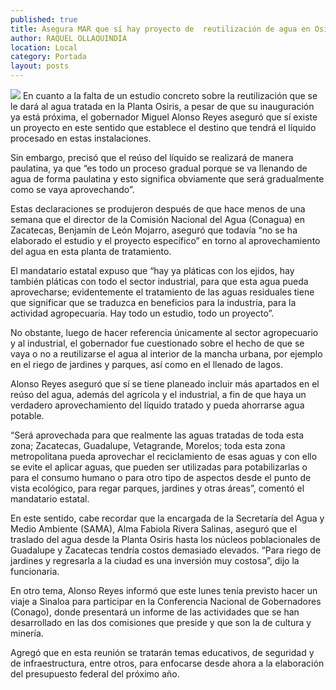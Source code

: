 ```yaml
---
published: true
title: Asegura MAR que sí hay proyecto de  reutilización de agua en Osiris; será gradual
author: RAQUEL OLLAQUINDIA
location: Local
category: Portada
layout: posts
---
```


![](http://i.imgur.com/kEVsvoNm.jpg)
En cuanto a la falta de un estudio concreto sobre la reutilización que se le dará al agua tratada en la Planta Osiris, a pesar de que su inauguración ya está próxima, el gobernador Miguel Alonso Reyes aseguró que sí existe un proyecto en este sentido que establece el destino que tendrá el líquido procesado en estas instalaciones.

Sin embargo, precisó que el reúso del líquido se realizará de manera paulatina, ya que “es todo un proceso gradual porque se va llenando de agua de forma paulatina y esto significa obviamente que será gradualmente como se vaya aprovechando”.

Estas declaraciones se produjeron después de que hace menos de una semana que el director de la Comisión Nacional del Agua (Conagua) en Zacatecas, Benjamín de León Mojarro, aseguró que todavía “no se ha elaborado el estudio y el proyecto específico” en torno al aprovechamiento del agua en esta planta de tratamiento.

El mandatario estatal expuso que “hay ya pláticas con los ejidos, hay también pláticas con todo el sector industrial, para que esta agua pueda aprovecharse; evidentemente el tratamiento de las aguas residuales tiene que significar que se traduzca en beneficios para la industria, para la actividad agropecuaria. Hay todo un estudio, todo un proyecto”.

No obstante, luego de hacer referencia únicamente al sector agropecuario y al industrial, el gobernador fue cuestionado sobre el hecho de que se vaya o no a reutilizarse el agua al interior de la mancha urbana, por ejemplo en el riego de jardines y parques, así como en el llenado de lagos.

Alonso Reyes aseguró que sí se tiene planeado incluir más apartados en el reúso del agua, además del agrícola y el industrial, a fin de que haya un verdadero aprovechamiento del líquido tratado y pueda ahorrarse agua potable.

“Será aprovechada para que realmente las aguas tratadas de toda esta zona; Zacatecas, Guadalupe, Vetagrande, Morelos; toda esta zona metropolitana pueda aprovechar el reciclamiento de esas aguas y con ello se evite el aplicar aguas, que pueden ser utilizadas para potabilizarlas o para el consumo humano o para otro tipo de aspectos desde el punto de vista ecológico, para regar parques, jardines y otras áreas”, comentó el mandatario estatal.

En este sentido, cabe recordar que la encargada de la Secretaría del Agua y Medio Ambiente (SAMA), Alma Fabiola Rivera Salinas, aseguró que el traslado del agua desde la Planta Osiris hasta los núcleos poblacionales de Guadalupe y Zacatecas tendría costos demasiado elevados. “Para riego de jardines y regresarla a la ciudad es una inversión muy costosa”, dijo la funcionaria.

En otro tema, Alonso Reyes informó que este lunes tenía previsto hacer un viaje a Sinaloa para participar en la Conferencia Nacional de Gobernadores (Conago), donde presentará un informe de las actividades que se han desarrollado en las dos comisiones que preside y que son la de cultura y minería.

Agregó que en esta reunión se tratarán temas educativos, de seguridad y de infraestructura, entre otros, para enfocarse desde ahora a la elaboración del presupuesto federal del próximo año.
